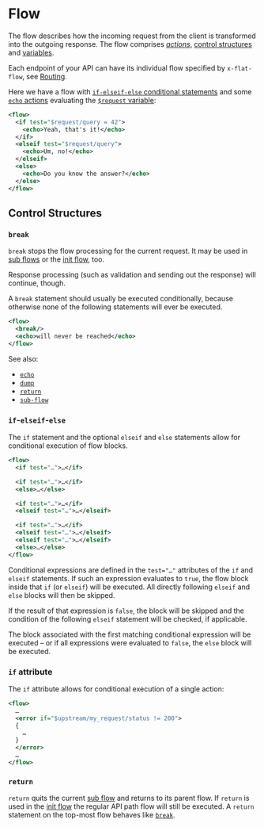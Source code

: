 # Flow

The flow describes how the incoming request from the client is transformed into the outgoing response.
The flow comprises [_actions_](actions/README.md), [control structures](#control-structures) and [variables](variables.md).

Each endpoint of your API can have its individual flow specified by `x-flat-flow`, see [Routing](OpenAPI/routing.md).

Here we have a flow with [`if-elseif-else` conditional statements](#if-elseif-else) and some [`echo` actions](actions/echo.md) evaluating the [`$request` variable](variables.md):

```xml
<flow>
  <if test="$request/query = 42">
    <echo>Yeah, that's it!</echo>
  </if>
  <elseif test="$request/query">
    <echo>Um, no!</echo>
  </elseif>
  <else>
    <echo>Do you know the answer?</echo>
  </else>
</flow>
```



## Control Structures

### `break`

`break` stops the flow processing for the current request. It may be used in
[sub flows](actions/sub-flow.md) or the [init flow](OpenAPI/routing.md#init-flow), too.

Response processing (such as validation and sending out the response) will
continue, though.

A `break` statement should usually be executed conditionally, because otherwise
none of the following statements will ever be executed.


```xml
<flow>
  <break/>
  <echo>will never be reached</echo>
</flow>
```

See also:
 * [`echo`](actions/echo.md)
 * [`dump`](actions/dump.md)
 * [`return`](#return)
 * [`sub-flow`](actions/sub-flow.md)


### `if`-`elseif`-`else`

The `if` statement and the optional `elseif` and `else` statements allow for conditional execution of flow blocks.

```xml
<flow>
  <if test="…">…</if>

  <if test="…">…</if>
  <else>…</else>

  <if test="…">…</if>
  <elseif test="…">…</elseif>

  <if test="…">…</if>
  <elseif test="…">…</elseif>
  <elseif test="…">…</elseif>
  <else>…</else>
</flow>
```

Conditional expressions are defined in the `test="…"` attributes of the `if` and `elseif` statements.
If such an expression evaluates to `true`, the flow block inside that `if` (or `elseif`) will be executed. All directly following `elseif` and `else` blocks will then be skipped.

If the result of that expression is `false`, the block will be skipped and the condition of the following `elseif` statement will be checked, if applicable.

The block associated with the first matching conditional expression will be executed – or if all  expressions were evaluated to `false`, the `else` block will be executed.

### `if` attribute

The `if` attribute allows for conditional execution of a single action:

```xml
<flow>
  …
  <error if="$upstream/my_request/status != 200">
  {
    …
  }
  </error>
  …
</flow>
```

### `return`

`return` quits the current [sub flow](actions/sub-flow.md) and returns to its parent flow.
If `return` is used in the [init flow](OpenAPI/routing.md#init-flow) the regular API path flow will still be executed.
A `return` statement on the top-most flow behaves like [`break`](#break).
